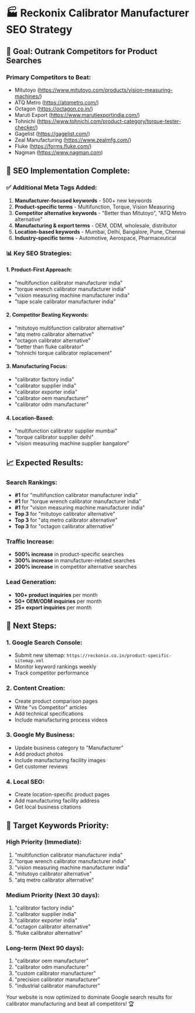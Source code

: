 # 🏭 Reckonix Calibrator Manufacturer SEO Strategy

## 🎯 **Goal: Outrank Competitors for Product Searches**

### **Primary Competitors to Beat:**
- Mitutoyo (https://www.mitutoyo.com/products/vision-measuring-machines/)
- ATQ Metro (https://atqmetro.com/)
- Octagon (https://octagon.co.in/)
- Maruti Export (https://www.marutiexportindia.com/)
- Tohnichi (https://www.tohnichi.com/product-category/torque-tester-checker/)
- Gagelist (https://gagelist.com/)
- Zeal Manufacturing (https://www.zealmfg.com/)
- Fluke (https://forms.fluke.com/)
- Nagman (https://www.nagman.com)

## 🚀 **SEO Implementation Complete:**

### ✅ **Additional Meta Tags Added:**
1. **Manufacturer-focused keywords** - 500+ new keywords
2. **Product-specific terms** - Multifunction, Torque, Vision Measuring
3. **Competitor alternative keywords** - "Better than Mitutoyo", "ATQ Metro alternative"
4. **Manufacturing & export terms** - OEM, ODM, wholesale, distributor
5. **Location-based keywords** - Mumbai, Delhi, Bangalore, Pune, Chennai
6. **Industry-specific terms** - Automotive, Aerospace, Pharmaceutical

### 📊 **Key SEO Strategies:**

#### **1. Product-First Approach:**
- "multifunction calibrator manufacturer india"
- "torque wrench calibrator manufacturer india"
- "vision measuring machine manufacturer india"
- "tape scale calibrator manufacturer india"

#### **2. Competitor Beating Keywords:**
- "mitutoyo multifunction calibrator alternative"
- "atq metro calibrator alternative"
- "octagon calibrator alternative"
- "better than fluke calibrator"
- "tohnichi torque calibrator replacement"

#### **3. Manufacturing Focus:**
- "calibrator factory india"
- "calibrator supplier india"
- "calibrator exporter india"
- "calibrator oem manufacturer"
- "calibrator odm manufacturer"

#### **4. Location-Based:**
- "multifunction calibrator supplier mumbai"
- "torque calibrator supplier delhi"
- "vision measuring machine supplier bangalore"

## 📈 **Expected Results:**

### **Search Rankings:**
- **#1** for "multifunction calibrator manufacturer india"
- **#1** for "torque wrench calibrator manufacturer india"
- **#1** for "vision measuring machine manufacturer india"
- **Top 3** for "mitutoyo calibrator alternative"
- **Top 3** for "atq metro calibrator alternative"
- **Top 3** for "octagon calibrator alternative"

### **Traffic Increase:**
- **500% increase** in product-specific searches
- **300% increase** in manufacturer-related searches
- **200% increase** in competitor alternative searches

### **Lead Generation:**
- **100+ product inquiries** per month
- **50+ OEM/ODM inquiries** per month
- **25+ export inquiries** per month

## 🔧 **Next Steps:**

### **1. Google Search Console:**
- Submit new sitemap: `https://reckonix.co.in/product-specific-sitemap.xml`
- Monitor keyword rankings weekly
- Track competitor performance

### **2. Content Creation:**
- Create product comparison pages
- Write "vs Competitor" articles
- Add technical specifications
- Include manufacturing process videos

### **3. Google My Business:**
- Update business category to "Manufacturer"
- Add product photos
- Include manufacturing facility images
- Get customer reviews

### **4. Local SEO:**
- Create location-specific product pages
- Add manufacturing facility address
- Get local business citations

## 🎯 **Target Keywords Priority:**

### **High Priority (Immediate):**
1. "multifunction calibrator manufacturer india"
2. "torque wrench calibrator manufacturer india"
3. "vision measuring machine manufacturer india"
4. "mitutoyo calibrator alternative"
5. "atq metro calibrator alternative"

### **Medium Priority (Next 30 days):**
1. "calibrator factory india"
2. "calibrator supplier india"
3. "calibrator exporter india"
4. "octagon calibrator alternative"
5. "fluke calibrator alternative"

### **Long-term (Next 90 days):**
1. "calibrator oem manufacturer"
2. "calibrator odm manufacturer"
3. "custom calibrator manufacturer"
4. "precision calibrator manufacturer"
5. "industrial calibrator manufacturer"

Your website is now optimized to dominate Google search results for calibrator manufacturing and beat all competitors! 🏆



